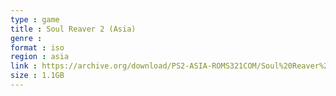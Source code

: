 ```yaml
---
type : game
title : Soul Reaver 2 (Asia)
genre : 
format : iso
region : asia
link : https://archive.org/download/PS2-ASIA-ROMS321COM/Soul%20Reaver%202%20%28Asia%29.7z
size : 1.1GB
---
```

